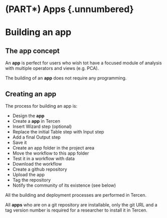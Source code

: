 # (PART\*) Apps {.unnumbered}

# Building an app

## The app concept 

An __app__ is perfect for users who wish tot have a focused module of analysis
with multiple operators and views (e.g. PCA).

The building of an __app__ does not require any programming.

## Creating an app

The process for building an app is:

* Design the __app__
* Create a __app__ in Tercen
* Insert Wizard step (optional)
* Replace the initial Table step with Input step
* Add a final Output step
* Save it
* Create an app folder in the project area
* Move the workflow to this app folder
* Test it in a workflow with data
* Download the workflow
* Create a github repository
* Upload the app
* Tag the repository
* Notify the community of its existence (see below)

All the building and deployment processes are performed in Tercen.

All __apps__ who are on a git repository are installable, only the git URL and 
a tag version number is required for a researcher to install it in Tercen.

